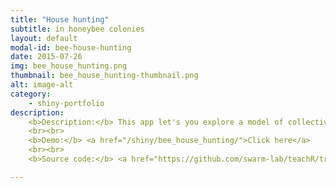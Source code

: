 ```yaml
---
title: "House hunting"
subtitle: in honeybee colonies
layout: default
modal-id: bee-house-hunting
date: 2015-07-26
img: bee_house_hunting.png
thumbnail: bee_house_hunting-thumbnail.png
alt: image-alt
category:
    - shiny-portfolio
description:
    <b>Description:</b> This app let's you explore a model of collective nest selection in honeybees presented in <a href="http://science.sciencemag.org/content/335/6064/108">Seeley et al. (2012)</a>.
    <br><br>
    <b>Demo:</b> <a href="/shiny/bee_house_hunting/">Click here</a>
    <br><br>
    <b>Source code:</b> <a href="https://github.com/swarm-lab/teachR/tree/master/inst/apps/bee_house_hunting">Click here</a>

---
```

